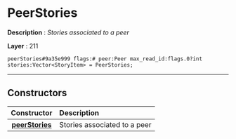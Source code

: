 # PeerStories

**Description** : *Stories associated to a peer*

**Layer** : 211

```tl
peerStories#9a35e999 flags:# peer:Peer max_read_id:flags.0?int stories:Vector<StoryItem> = PeerStories;
```

---

## Constructors

| Constructor | Description |
| :---: | :--- |
| [**peerStories**](constructor/peerStories) | Stories associated to a peer |